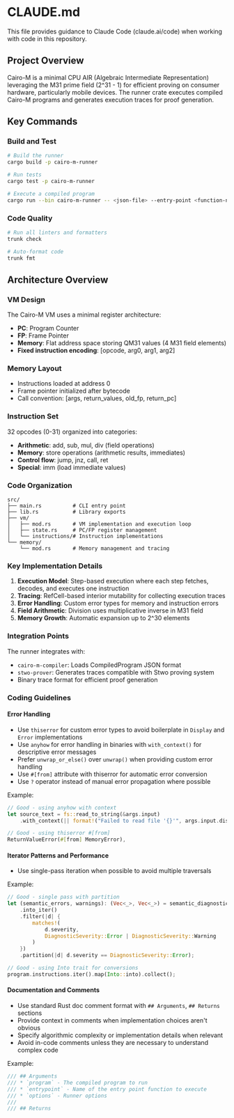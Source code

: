 # CLAUDE.md

This file provides guidance to Claude Code (claude.ai/code) when working with
code in this repository.

## Project Overview

Cairo-M is a minimal CPU AIR (Algebraic Intermediate Representation) leveraging
the M31 prime field (2^31 - 1) for efficient proving on consumer hardware,
particularly mobile devices. The runner crate executes compiled Cairo-M programs
and generates execution traces for proof generation.

## Key Commands

### Build and Test

```bash
# Build the runner
cargo build -p cairo-m-runner

# Run tests
cargo test -p cairo-m-runner

# Execute a compiled program
cargo run --bin cairo-m-runner -- <json-file> --entry-point <function-name>
```

### Code Quality

```bash
# Run all linters and formatters
trunk check

# Auto-format code
trunk fmt
```

## Architecture Overview

### VM Design

The Cairo-M VM uses a minimal register architecture:

- **PC**: Program Counter
- **FP**: Frame Pointer
- **Memory**: Flat address space storing QM31 values (4 M31 field elements)
- **Fixed instruction encoding**: [opcode, arg0, arg1, arg2]

### Memory Layout

- Instructions loaded at address 0
- Frame pointer initialized after bytecode
- Call convention: [args, return_values, old_fp, return_pc]

### Instruction Set

32 opcodes (0-31) organized into categories:

- **Arithmetic**: add, sub, mul, div (field operations)
- **Memory**: store operations (arithmetic results, immediates)
- **Control flow**: jump, jnz, call, ret
- **Special**: imm (load immediate values)

### Code Organization

```text
src/
├── main.rs          # CLI entry point
├── lib.rs           # Library exports
├── vm/
│   ├── mod.rs       # VM implementation and execution loop
│   ├── state.rs     # PC/FP register management
│   └── instructions/# Instruction implementations
└── memory/
    └── mod.rs       # Memory management and tracing
```

### Key Implementation Details

1. **Execution Model**: Step-based execution where each step fetches, decodes,
   and executes one instruction
2. **Tracing**: RefCell-based interior mutability for collecting execution
   traces
3. **Error Handling**: Custom error types for memory and instruction errors
4. **Field Arithmetic**: Division uses multiplicative inverse in M31 field
5. **Memory Growth**: Automatic expansion up to 2^30 elements

### Integration Points

The runner integrates with:

- `cairo-m-compiler`: Loads CompiledProgram JSON format
- `stwo-prover`: Generates traces compatible with Stwo proving system
- Binary trace format for efficient proof generation

### Coding Guidelines

#### Error Handling

- Use `thiserror` for custom error types to avoid boilerplate in `Display` and
  `Error` implementations
- Use `anyhow` for error handling in binaries with `with_context()` for
  descriptive error messages
- Prefer `unwrap_or_else()` over `unwrap()` when providing custom error handling
- Use `#[from]` attribute with thiserror for automatic error conversion
- Use `?` operator instead of manual error propagation where possible

Example:

```rust
// Good - using anyhow with context
let source_text = fs::read_to_string(&args.input)
    .with_context(|| format!("Failed to read file '{}'", args.input.display()))?;

// Good - using thiserror #[from]
ReturnValueError(#[from] MemoryError),
```

#### Iterator Patterns and Performance

- Use single-pass iteration when possible to avoid multiple traversals

Example:

```rust
// Good - single pass with partition
let (semantic_errors, warnings): (Vec<_>, Vec<_>) = semantic_diagnostics
    .into_iter()
    .filter(|d| {
        matches!(
            d.severity,
            DiagnosticSeverity::Error | DiagnosticSeverity::Warning
        )
    })
    .partition(|d| d.severity == DiagnosticSeverity::Error);

// Good - using Into trait for conversions
program.instructions.iter().map(Into::into).collect();
```

#### Documentation and Comments

- Use standard Rust doc comment format with `## Arguments`, `## Returns`
  sections
- Provide context in comments when implementation choices aren't obvious
- Specify algorithmic complexity or implementation details when relevant
- Avoid in-code comments unless they are necessary to understand complex code

Example:

```rust
/// ## Arguments
/// * `program` - The compiled program to run
/// * `entrypoint` - Name of the entry point function to execute
/// * `options` - Runner options
///
/// ## Returns
```
